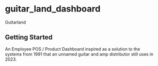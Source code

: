 # guitar_land_dashboard

Guitarland

## Getting Started

An Employee POS / Product Dashboard inspired as a solution to the systems from 1991 that an unnamed guitar and amp distributor still uses in 2023.
